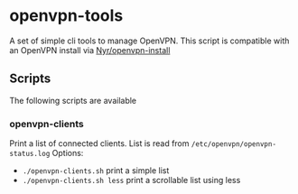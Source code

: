 # openvpn-tools
A set of simple cli tools to manage OpenVPN.
This script is compatible with an OpenVPN install via [Nyr/openvpn-install](https://github.com/Nyr/openvpn-install)

## Scripts
The following scripts are available

### openvpn-clients
Print a list of connected clients. List is read from `/etc/openvpn/openvpn-status.log`
Options:
* `./openvpn-clients.sh` print a simple list
* `./openvpn-clients.sh less` print a scrollable list using less
